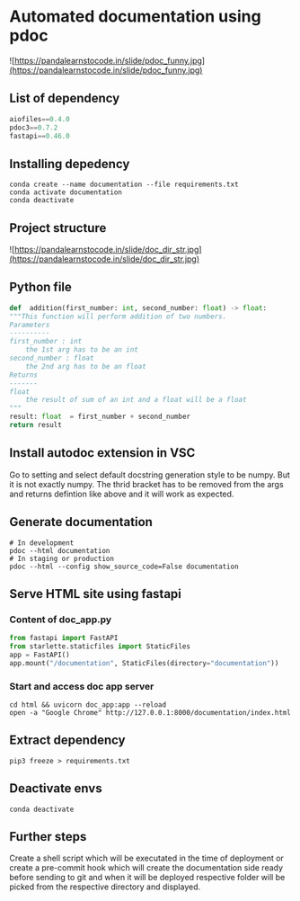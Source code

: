 
# Automated documentation using pdoc

![https://pandalearnstocode.in/slide/pdoc_funny.jpg](https://pandalearnstocode.in/slide/pdoc_funny.jpg)

## List of dependency

```python
aiofiles==0.4.0
pdoc3==0.7.2
fastapi==0.46.0
```

  

## Installing depedency

```shell
conda create --name documentation --file requirements.txt
conda activate documentation
conda deactivate
```

  

## Project structure

  
![https://pandalearnstocode.in/slide/doc_dir_str.jpg](https://pandalearnstocode.in/slide/doc_dir_str.jpg)  

## Python file

```python
def  addition(first_number: int, second_number: float) -> float:
"""This function will perform addition of two numbers.
Parameters
----------
first_number : int
	the 1st arg has to be an int
second_number : float
	the 2nd arg has to be an float
Returns
-------
float
	the result of sum of an int and a float will be a float
"""
result: float  = first_number + second_number
return result
```  

## Install autodoc extension in VSC

Go to setting and select default docstring generation style to be numpy. But it is not exactly numpy. The thrid bracket has to be removed from the args and returns defintion like above and it will work as expected.


## Generate documentation

```shell
# In development
pdoc --html documentation
# In staging or production
pdoc --html --config show_source_code=False documentation
```

## Serve HTML site using fastapi


### Content of doc_app.py

```python
from fastapi import FastAPI
from starlette.staticfiles import StaticFiles
app = FastAPI()
app.mount("/documentation", StaticFiles(directory="documentation"))
```

  

### Start and access doc app server

```shell
cd html && uvicorn doc_app:app --reload
open -a "Google Chrome" http://127.0.0.1:8000/documentation/index.html
```

## Extract dependency

```shell
pip3 freeze > requirements.txt
```

## Deactivate envs

```shell
conda deactivate
```

## Further steps

Create a shell script which will be executated in the time of deployment or create a pre-commit hook which will create the documentation side ready before sending to git and when it will be deployed respective folder will be picked from the respective directory and displayed.
<!--stackedit_data:
eyJoaXN0b3J5IjpbLTYwNTkzMjQ1LC0yMDQ3ODQ0MDg5LDY1Mz
YzNTY1MywtMTYwMDg1OTI2MywtMTQxMTQ0NzEzMV19
-->